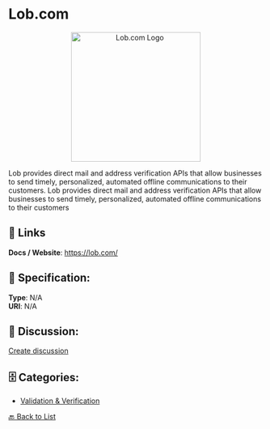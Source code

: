 # Lob.com
<p align="center">
    <img width="256" src="https://raw.githubusercontent.com/apis-list/apis-list/main/apis/lob-com/logo_256x256.png" alt="Lob.com Logo"/>
</p>

Lob provides direct mail and address verification APIs that allow businesses to send timely, personalized, automated offline communications to their customers. Lob provides direct mail and address verification APIs that allow businesses to send timely, personalized, automated offline communications to their customers

##  🔗 Links
**Docs / Website**: https://lob.com/

## 🧬 Specification:
**Type**: N/A  
**URI**: N/A

## 💬 Discussion:
[Create discussion](https://github.com/apis-list/apis-list/discussions/new)

## 🗄️ Categories:
- [Validation & Verification](https://github.com/apis-list/apis-list#validation--verification)




[🔙 Back to List](https://github.com/apis-list/apis-list)
